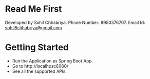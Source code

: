 # Read Me First
Developed by Sohil Chhabriya.
Phone Number: 8983376707.
Email Id: sohil8chhabriya@gmail.com

# Getting Started

* Run the Application as Spring Boot App.
* Go to http://localhost:8080/
* See all the supported APIs.
